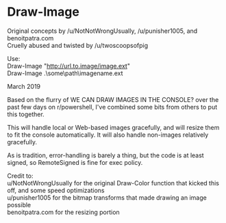 # Draw-Image
Original concepts by /u/NotNotWrongUsually, /u/punisher1005, and benoitpatra.com  
Cruelly abused and twisted by /u/twoscoopsofpig  

Use:  
    Draw-Image "http://url.to.image/image.ext"  
    Draw-Image .\some\path\imagename.ext  

March 2019

Based on the flurry of WE CAN DRAW IMAGES IN THE CONSOLE? over the past few days on r/powershell, I've combined some bits from others to put this together.

This will handle local or Web-based images gracefully, and will resize them to fit the console automatically. It will also handle non-images relatively gracefully.

As is tradition, error-handling is barely a thing, but the code is at least signed, so RemoteSigned is fine for exec policy.

Credit to:  
    u/NotNotWrongUsually for the original Draw-Color function that kicked this off, and some speed optimizations  
    u/punisher1005 for the bitmap transforms that made drawing an image possible  
    benoitpatra.com for the resizing portion  
